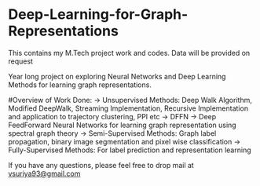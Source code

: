 # Deep-Learning-for-Graph-Representations
This contains my M.Tech project work and codes. Data will be provided on request

Year long project on exploring Neural Networks and Deep Learning Methods for learning graph representations.

#Overview of Work Done:
-> Unsupervised Methods: Deep Walk Algorithm, Modified DeepWalk, Streaming Implementation, Recursive Implementation and application to trajectory clustering, PPI etc
-> DFFN -> Deep FeedForward Neural Networks for learning graph representation using spectral graph theory
-> Semi-Supervised Methods: Graph label propagation, binary image segmentation and pixel wise classification
-> Fully-Supervised Methods: For label prediction and representation learning

If you have any questions, please feel free to drop mail at vsuriya93@gmail.com
